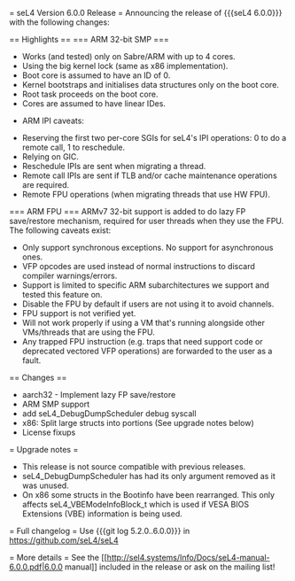 = seL4 Version 6.0.0 Release =
Announcing the release of {{{seL4 6.0.0}}} with the following changes:

== Highlights ==
=== ARM 32-bit SMP ===
 * Works (and tested) only on Sabre/ARM with up to 4 cores.
 * Using the big kernel lock (same as x86 implementation).
 * Boot core is assumed to have an ID of 0.
 * Kernel bootstraps and initialises data structures only on the boot core.
 * Root task proceeds on the boot core.
 * Cores are assumed to have linear IDes.

- ARM IPI caveats:

 * Reserving the first two per-core SGIs for seL4's IPI operations: 0 to do a remote call, 1 to reschedule.
 * Relying on GIC.
 * Reschedule IPIs are sent when migrating a thread.
 * Remote call IPIs are sent if TLB and/or cache maintenance operations are required.
 * Remote FPU operations (when migrating threads that use HW FPU).

=== ARM FPU ===
ARMv7 32-bit support is added to do lazy FP save/restore mechanism, required for user threads when they use the FPU. The following caveats exist:

 * Only support synchronous exceptions. No support for asynchronous ones.
 * VFP opcodes are used instead of normal instructions to discard compiler warnings/errors.
 * Support is limited to specific ARM subarchitectures we support and tested this feature on.
 * Disable the FPU by default if users are not using it to avoid channels.
 * FPU support is not verified yet.
 * Will not work properly if using a VM that's running alongside other VMs/threads that are using the FPU.
 * Any trapped FPU instruction (e.g. traps that need support code or deprecated vectored VFP operations) are forwarded to the user as a fault.

== Changes ==
 * aarch32 - Implement lazy FP save/restore
 * ARM SMP support
 * add seL4_DebugDumpScheduler debug syscall
 * x86: Split large structs into portions (See upgrade notes below)
 * License fixups

= Upgrade notes =
 * This release is not source compatible with previous releases.
 * seL4_DebugDumpScheduler has had its only argument removed as it was unused.
 * On x86 some structs in the Bootinfo have been rearranged.  This only affects seL4_VBEModeInfoBlock_t which is used if VESA BIOS Extensions (VBE) information is being used.

= Full changelog =
Use {{{git log 5.2.0..6.0.0}}} in https://github.com/seL4/seL4

= More details =
See the [[http://sel4.systems/Info/Docs/seL4-manual-6.0.0.pdf|6.0.0 manual]] included in the release or ask on the mailing list!
